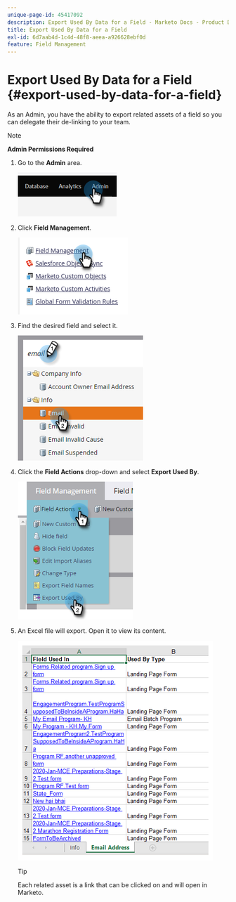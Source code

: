 ```yaml
---
unique-page-id: 45417092
description: Export Used By Data for a Field - Marketo Docs - Product Documentation
title: Export Used By Data for a Field
exl-id: 6d7aab4d-1c4d-48f8-aeea-a926628ebf0d
feature: Field Management
---
```

# Export Used By Data for a Field {#export-used-by-data-for-a-field}

As an Admin, you have the ability to export related assets of a field so you can delegate their de-linking to your team.

>[!NOTE]
>
>**Admin Permissions Required**

1. Go to the **Admin** area.

   ![](assets/export-used-by-data-for-a-field-1.png)

1. Click **Field Management**.

   ![](assets/export-used-by-data-for-a-field-2.png)

1. Find the desired field and select it.

   ![](assets/export-used-by-data-for-a-field-3.png)

1. Click the **Field Actions** drop-down and select **Export Used By**.

   ![](assets/export-used-by-data-for-a-field-4.png)

1. An Excel file will export. Open it to view its content.

   ![](assets/export-used-by-data-for-a-field-5.png)

   >[!TIP]
   >
   >Each related asset is a link that can be clicked on and will open in Marketo.
